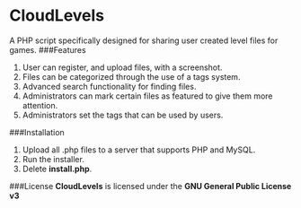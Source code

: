 # CloudLevels
A PHP script specifically designed for sharing user created level files for games.
###Features
1. User can register, and upload files, with a screenshot.
2. Files can be categorized through the use of a tags system.
3. Advanced search functionality for finding files.
4. Administrators can mark certain files as featured to give them more attention.
5. Administrators set the tags that can be used by users.

###Installation
1. Upload all .php files to a server that supports PHP and MySQL.
2. Run the installer.
3. Delete **install.php**.

###License
**CloudLevels** is licensed under the **GNU General Public License v3**
